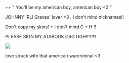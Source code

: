 ++ " You'll be my american boy, american boy <3 "

JOHNNY IRL!  Graves' lover <3 . I don't mind nicknames!!

Don't copy my skins! + I don't mind C + H !!

PLEASE SIGN MY ATABOOK.ORG UGH!!!1!!1

![](https://files.catbox.moe/iylwv3.png)

 love struck with that american warcriminal <3
